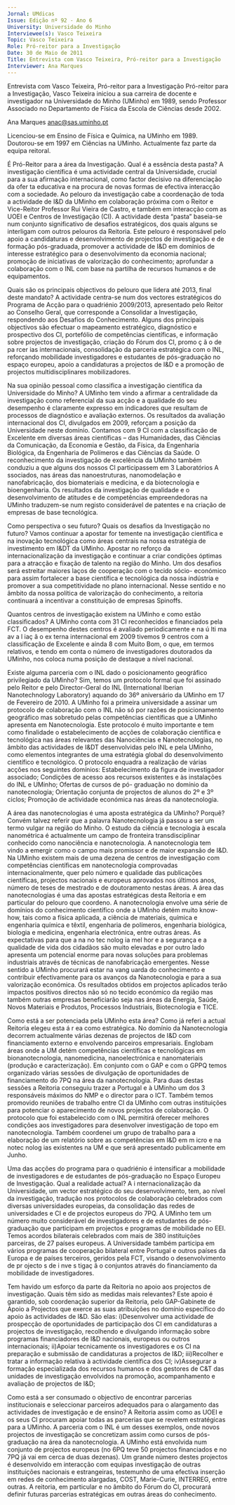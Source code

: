```yaml
---
Jornal: UMdicas
Issue: Edição nº 92 - Ano 6
University: Universidade do Minho
Interviewee(s): Vasco Teixeira
Topic: Vasco Teixeira
Role: Pró-reitor para a Investigação
Date: 30 de Maio de 2011
Title: Entrevista com Vasco Teixeira, Pró-reitor para a Investigação
Interviewer: Ana Marques
---
```


Entrevista com Vasco Teixeira, Pró-reitor para a Investigação
Pró-reitor para a Investigação, Vasco Teixeira iniciou a sua
carreira de docente e investigador na Universidade do Minho
(UMinho) em 1989, sendo Professor Associado no Departamento
de Física da Escola de Ciências desde 2002.

Ana Marques
anac@sas.uminho.pt

Licenciou-se em Ensino de Física e
Química, na UMinho em 1989.
Doutorou-se em 1997 em Ciências
na UMinho. Actualmente faz parte
da equipa reitoral.

É Pró-Reitor para a área da
Investigação. Qual é a essência
desta pasta?
A investigação científica é uma
actividade central da Universidade,
crucial para a sua afirmação
internacional, como factor decisivo
na diferenciação da ofer ta
educativa e na procura de novas
formas de efectiva interacção com
a sociedade. Ao pelouro da
investigação cabe a coordenação
de toda a actividade de I&D da
UMinho em colaboração próxima
com o Reitor e Vice-Reitor Professor
Rui Vieira de Castro, e também em
interacção com as UOEI e Centros
de Investigação (CI). A actividade
desta “pasta” baseia-se num
conjunto significativo de desafios
estratégicos, dos quais alguns se
interligam com outros pelouros da
Reitoria. Este pelouro é
responsável pelo apoio a
candidaturas e desenvolvimento
de projectos de investigação e de
formação pós-graduada, promover
a actividade de I&D em domínios de
interesse estratégico para o
desenvolvimento da economia
nacional; promoção de iniciativas
de valorização do conhecimento;
aprofundar a colaboração com o
INL com base na partilha de
recursos humanos e de
equipamentos.

Quais são os principais objectivos
do pelouro que lidera até 2013,
final deste mandato?
A actividade centra-se num dos
vectores estratégicos do Programa
de Acção para o quadriénio
2009/2013, apresentado pelo
Reitor ao Conselho Geral, que
corresponde a Consolidar a
Investigação, respondendo aos
Desafios do Conhecimento.
Alguns dos principais objectivos
são efectuar o mapeamento
estratégico, diagnóstico e 
prospectivo dos CI, portefólio de
competências científicas, e
informação sobre projectos de
investigação, criação do Fórum dos
CI, promo ç ã o de pa rcer ias
internacionais, consolidação da
parceria estratégica com o INL,
reforçando mobilidade
investigadores e estudantes de
pós-graduação no espaço europeu,
apoio a candidaturas a projectos de
I&D e a promoção de projectos
multidisciplinares mobilizadores.

Na sua opinião pessoal como
classifica a investigação
científica da Universidade do
Minho?
A UMinho tem vindo a afirmar a
centralidade da investigação como
referencial da sua acção e a
qualidade do seu desempenho é
claramente expresso em
indicadores que resultam de
processos de diagnóstico e
avaliação externos. Os resultados
da avaliação internacional dos CI,
divulgados em 2009, reforçam a
posição da Universidade neste
domínio.
Contamos com 9 CI com a
classificação de Excelente em
diversas áreas científicas – das
Humanidades, das Ciências da
Comunicação, da Economia e
Gestão, da Física, da Engenharia
Biológica, da Engenharia de
Polímeros e das Ciências da Saúde.
O reconhecimento da investigação
de excelência da UMinho também
conduziu a que alguns dos nossos
CI participassem em 3 Laboratórios
A ssociados, nas áreas das
nanoestruturas, nanomodelação e
nanofabricação, dos biomateriais e
medicina, e da biotecnologia e
bioengenharia.
Os resultados da investigação de
qualidade e o desenvolvimento de
atitudes e de competências
empreendedoras na UMinho
traduzem-se num registo
considerável de patentes e na
criação de empresas de base
tecnológica.

Como perspectiva o seu futuro?
Quais os desafios da Investigação
no futuro?
Vamos continuar a apostar
for temente na investigação
científica e na inovação
tecnológica como áreas centrais na
nossa estratégia de investimento
em I&DT da UMinho. Apostar no
reforço da internacionalização da
investigação e continuar a criar
condições óptimas para a atracção
e fixação de talento na região do
Minho. Um dos desafios será
estreitar maiores laços de
cooperação com o tecido sócio-
económico para assim fortalecer a
base científica e tecnológica da
nossa indústria e promover a sua
competitividade no plano
internacional. Nesse sentido e no
âmbito da nossa política de
valorização do conhecimento, a
reitoria continuará a incentivar a
constituição de empresas Spinoffs.

Quantos centros de investigação
existem na UMinho e como estão
classificados?
A UMinho conta com 31 CI
reconhecidos e financiados pela
FCT. O desempenho destes centros
é avaliado periodicamente e na
ú lti ma av a l iaç ã o ex terna
internacional em 2009 tivemos 9
centros com a classificação de
Excelente e ainda 8 com Muito
Bom, o que, em termos relativos, e
tendo em conta o número de
investigadores doutorados da
UMinho, nos coloca numa posição
de destaque a nível nacional.

Existe alguma parceria com o INL
dado o posicionamento
geográfico privilegiado da
UMinho?
Sim, temos um protocolo formal
que foi assinado pelo Reitor e pelo
Director-Geral do INL (International
Iberian Nanotechnology
Laboratory) aquando do 36º
aniversário da UMinho em 17 de
Fevereiro de 2010. A UMinho foi a
primeira universidade a assinar um
protocolo de colaboração com o INL
não só por razões de
posicionamento geográfico mas
sobretudo pelas competências
científicas que a UMinho apresenta
em Nanotecnologia.
Este protocolo é muito importante
e tem como finalidade o
estabelecimento de acções de
colaboração científica e
tecnológica nas áreas relevantes
das Nanociências e
Nanotecnologias, no âmbito das
actividades de I&DT desenvolvidas
pelo INL e pela UMinho, como
elementos integrantes de uma
estratégia global do
desenvolvimento científico e
tecnológico.
O protocolo enquadra a realização
de várias acções nos seguintes
domínios: Estabelecimento da
figura de investigador associado;
Condições de acesso aos recursos
existentes e às instalações do INL e
UMinho; Ofertas de cursos de pó-
graduação no domínio da
nanotecnologia; Orientação
conjunta de projectos de alunos do
2º e 3º ciclos; Promoção de
actividade económica nas áreas da
nanotecnologia.

A área das nanotecnologias é uma
aposta estratégica da UMinho?
Porquê?
Convém talvez referir que a palavra
Nanotecnologia já passou a ser um
termo vulgar na região do Minho. O
estudo da ciência e tecnologia à
escala nanométrica é actualmente
um campo de fronteira
transdisciplinar conhecido como
nanociência e nanotecnologia. A
nanotecnologia tem vindo a
emergir como o campo mais
promissor e de maior expansão de
I&D. Na UMinho existem mais de
uma dezena de centros de
investigação com competências
científicas em nanotecnologia
comprovadas internacionalmente,
quer pelo número e qualidade das
publicações científicas, projectos
nacionais e europeus aprovados
nos últimos anos, número de teses
de mestrado e de doutoramento
nestas áreas.
A área das nanotecnologias é uma
das apostas estratégicas desta
Reitoria e em particular do pelouro
que coordeno. A nanotecnologia
envolve uma série de domínios do
conhecimento científico onde a
UMinho detém muito know-how,
tais como a física aplicada, a
ciência de materiais, química e
engenharia química e têxtil,
engenharia de polímeros,
engenharia biológica, biologia e
medicina, engenharia electrónica,
entre outras áreas.
As expectativas para que a
na no tec nolog ia mel hor e a
segurança e a qualidade de vida
dos cidadãos são muito elevadas e
por outro lado apresenta um
potencial enorme para novas
soluções para problemas
industriais através de técnicas de
nanofabricação emergentes.
Nesse sentido a UMinho procurará
estar na vang uarda do
conhecimento e contribuir
efectivamente para os avanços da
Nanotecnologia e para a sua
valorização económica. Os
resultados obtidos em projectos
aplicados terão impactos
positivos directos não só no tecido
económico da região mas também
outras empresas beneficiarão seja
nas áreas da Energia, Saúde,
Novos Materiais e Produtos,
Processos Industriais,
Biotecnologia e TICE.

Como está a ser potenciada pela
UMinho esta área?
Como já referi a actual Reitoria
elegeu esta á r ea como
estratégica. No domínio da
Nanotecnologia decorrem
actualmente várias dezenas de
projectos de I&D com
financiamento externo e
envolvendo parceiros
empresariais. Englobam áreas
onde a UM detém competências
científicas e tecnológicas em
bionanotecnologia, nanomedicina,
nanoelectrónica e nanomateriais
(produção e caracterização).
Em conjunto com o GAP e com o
GPPQ temos organizado várias
sessões de divulgação de
oportunidades de financiamento
do 7PQ na área da nanotecnologia.
Para duas destas sessões a
Reitoria conseguiu trazer a
Portugal e à UMinho um dos 3
responsáveis máximos do NMP e o
director para o ICT. Também temos
promovido reuniões de trabalho
entre CI da UMinho com outras
instituições para potenciar o
aparecimento de novos projectos
de colaboração.
O protocolo que foi estabelecido
com o INL permitirá oferecer
melhores condições aos
investigadores para desenvolver
investigação de topo em
nanotecnologia. Também
coordenei um grupo de trabalho
para a elaboração de um relatório
sobre as competências em I&D em
m icro e na notec nolog ias
existentes na UM e que será
apresentado publicamente em
Junho.

Uma das acções do programa
para o quadriénio é intensificar a
mobilidade de investigadores e
de estudantes de pós-graduação
no Espaço Europeu de
Investigação. Qual a realidade
actual?
A i nternacionalização da
Universidade, um vector
estratégico do seu
desenvolvimento, tem, ao nível da
investigação, tradução nos
protocolos de colaboração
celebrados com diversas
universidades europeias, da
consolidação das redes de
universidades e CI e de projectos
europeus do 7PQ.
A UMinho tem um número muito
considerável de investigadores e
de estudantes de pós-graduação
que participam em projectos e
programas de mobilidade no EEI.
Temos acordos bilaterais
celebrados com mais de 380
instituições parceiras, de 27
países europeus.
A Universidade também participa
em vários programas de
cooperação bilateral entre
Portugal e outros países da Europa
e de países terceiros, geridos pela
FCT, visando o desenvolvimento de
pr ojecto s de i nve s tigaç ã o
conjuntos através do
financiamento da mobilidade de
investigadores.

Tem havido um esforço da parte
da Reitoria no apoio aos projectos
de investigação. Quais têm sido
as medidas mais relevantes?
Este apoio é garantido, sob
coordenação superior da Reitoria,
pelo GAP-Gabinete de Apoio a
Projectos que exerce as suas
atribuições no domínio específico
do apoio às actividades de I&D.
São elas: i)Desenvolver uma
actividade de prospecção de
oportunidades de participação
dos CI em candidaturas a projectos
de investigação, recolhendo e
divulgando informação sobre
programas financiadores de I&D
nacionais, europeus ou outros
internacionais; ii)Apoiar
tecnicamente os investigadores e
os CI na preparação e submissão
de candidaturas a projectos de
I&D; iii)Recolher e tratar a
informação relativa à actividade
científica dos CI; iv)Assegurar a
formação especializada dos
recursos humanos e dos gestores
de C&T das unidades de
investigação envolvidos na
promoção, acompanhamento e
avaliação de projectos de I&D;

Como está a ser consumado o
objectivo de encontrar parcerias
institucionais e seleccionar
parceiros adequados para o
alargamento das actividades de
investigação e de ensino?
A Reitoria assim como as UOEI e os
seus CI procuram apoiar todas as
parcerias que se revelem
estratégicas para a UMinho. A
parceria com o INL é um desses
exemplos, onde novos projectos
de investigação se concretizam
assim como cursos de pós-
graduação na área da
nanotecnologia.
A UMinho está envolvida num
conjunto de projectos europeus
(no 6PQ teve 50 projectos
financiados e no 7PQ já vai em
cerca de duas dezenas). Um
grande número destes projectos é
desenvolvido em interacção com
equipas investigação de outras
instituições nacionais e
estrangeiras, testemunho de uma
efectiva inserção em redes de
conhecimento alargadas, COST,
Marie-Curie, INTERREG, entre
outras. A reitoria, em particular e
no âmbito do Fórum do CI,
procurará definir futuras parcerias
estratégicas em outras áreas do
conhecimento.